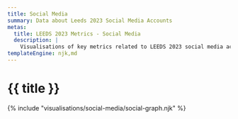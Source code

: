 ```yaml
---
title: Social Media
summary: Data about Leeds 2023 Social Media Accounts 
metas:
  title: LEEDS 2023 Metrics - Social Media
  description: |
    Visualisations of key metrics related to LEEDS 2023 social media accounts.
templateEngine: njk,md
---
```


# {{ title }}

{% include "visualisations/social-media/social-graph.njk" %}

